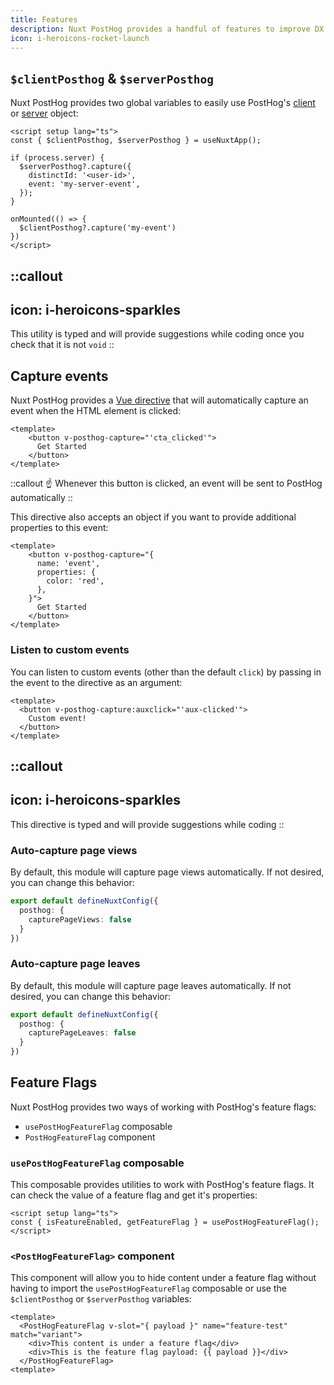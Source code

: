 ```yaml
---
title: Features
description: Nuxt PostHog provides a handful of features to improve DX
icon: i-heroicons-rocket-launch
---
```


## `$clientPosthog` & `$serverPosthog`

Nuxt PostHog provides two global variables to easily use PostHog's [client](https://posthog.com/docs/libraries/js) or [server](https://posthog.com/docs/libraries/node) object:

```vue [app.vue]
<script setup lang="ts">
const { $clientPosthog, $serverPosthog } = useNuxtApp();

if (process.server) {
  $serverPosthog?.capture({ 
    distinctId: '<user-id>',
    event: 'my-server-event',
  });
}

onMounted(() => {
  $clientPosthog?.capture('my-event')
})
</script>
```

::callout
---

icon: i-heroicons-sparkles
---

This utility is typed and will provide suggestions while coding once you check that it is not `void`
::

## Capture events

Nuxt PostHog provides a [Vue directive](https://vuejs.org/guide/reusability/custom-directives) that will automatically capture an event when the HTML element is clicked:

```vue [app.vue]
<template>
    <button v-posthog-capture="'cta_clicked'">
      Get Started
    </button>
</template>
```

::callout
☝️ Whenever this button is clicked, an event will be sent to PostHog automatically
::

This directive also accepts an object if you want to provide additional properties to this event:

```vue [app.vue]
<template>
    <button v-posthog-capture="{
      name: 'event',
      properties: {
        color: 'red',
      },
    }">
      Get Started
    </button>
</template>
```

### Listen to custom events

You can listen to custom events (other than the default `click`) by passing in the event to the directive as an argument:

```vue [app.vue]
<template>
  <button v-posthog-capture:auxclick="'aux-clicked'">
    Custom event!
  </button>
</template>
```

::callout
---

icon: i-heroicons-sparkles
---

This directive is typed and will provide suggestions while coding
::

### Auto-capture page views

By default, this module will capture page views automatically. If not desired, you can change this behavior:

```typescript [nuxt.config.ts]
export default defineNuxtConfig({
  posthog: {
    capturePageViews: false
  }
})
```

### Auto-capture page leaves

By default, this module will capture page leaves automatically. If not desired, you can change this behavior:

```typescript [nuxt.config.ts]
export default defineNuxtConfig({
  posthog: {
    capturePageLeaves: false
  }
})
```

## Feature Flags

Nuxt PostHog provides two ways of working with PostHog's feature flags:

- `usePostHogFeatureFlag` composable
- `PostHogFeatureFlag` component

### `usePostHogFeatureFlag` composable

This composable provides utilities to work with PostHog's feature flags. It can check the value of a feature flag and get it's properties:

```vue [app.vue]
<script setup lang="ts">
const { isFeatureEnabled, getFeatureFlag } = usePostHogFeatureFlag();
</script>
```

### `<PostHogFeatureFlag>` component

This component will allow you to hide content under a feature flag without having to import the `usePostHogFeatureFlag` composable or use the `$clientPosthog` or `$serverPosthog` variables:

```vue [app.vue]
<template>
  <PostHogFeatureFlag v-slot="{ payload }" name="feature-test" match="variant">
    <div>This content is under a feature flag</div>
    <div>This is the feature flag payload: {{ payload }}</div>
  </PostHogFeatureFlag>
<template>
```
